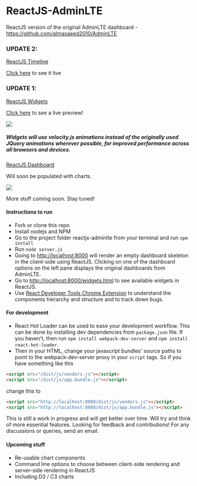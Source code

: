 # ReactJS-AdminLTE

ReactJS version of the original AdminLTE dashboard - https://github.com/almasaeed2010/AdminLTE


### UPDATE 2: 
[ReactJS Timeline](./reactjs-adminlte/public/src/timeline-page)

[Click here](http://ec2-52-74-208-196.ap-southeast-1.compute.amazonaws.com:8000/timeline.html) to see it live


### UPDATE 1:

[ReactJS Widgets](./reactjs-adminlte/public/src/widgets)

[Click here](http://ec2-52-74-208-196.ap-southeast-1.compute.amazonaws.com:8000/widgets.html) to see a live preview!

![](./reactjs-adminlte/screenshots/widgets.png)

##### Widgets will use velocity.js animations instead of the originally used JQuery animations wherever possible, for improved performance across all browsers and devices.


[ReactJS Dashboard](./reactjs-adminlte/public/src/dashboardV1)

Will soon be populated with charts.

![](./reactjs-adminlte/screenshots/dashboard-v1.png)

More stuff coming soon. Stay tuned!


#### Instructions to run

- Fork or clone this repo
- Install nodejs and NPM
- Go to the project folder reactjs-adminlte from your terminal and run `npm install`
- Run `node server.js`
- Going to [http://localhost:8000](http://localhost:8000) will render an empty dashboard skeleton in the client-side using ReactJS. Clicking on one of the dashboard options on the left pane displays the original dashboards from AdminLTE.
- Go to [http://localhost:8000/widgets.html](http://localhost:8000/widgets.html) to see available widgets in ReactJS.
- Use [React Developer Tools Chrome Extension](https://chrome.google.com/webstore/detail/react-developer-tools/fmkadmapgofadopljbjfkapdkoienihi?hl=en) to understand the components hierarchy and structure and to track down bugs.


#### For development

- React Hot Loader can be used to ease your development workflow. This can be done by installing dev dependencies from `package.json` file. If you haven't, then
run `npm install webpack-dev-server` and `npm install react-hot-loader`.
- Then in your HTML, change your javascript bundles' source paths to point to the webpack-dev-server proxy in your `script` tags. So if you have something
like this 

```html
<script src="/dist/js/vendors.js"></script>
<script src="/dist/js/app.bundle.js"></script>
```

change this to 

```html
<script src="http://localhost:8080/dist/js/vendors.js"></script>
<script src="http://localhost:8080/dist/js/app.bundle.js"></script>
```

This is still a work in progress and will get better over time. Will try and think of more essential features. Looking for feedback and contributions! For any discussions or queries, send an email.

#### Upcoming stuff

- Re-usable chart components
- Command line options to choose between client-side rendering and server-side rendering in ReactJS
- Including D3 / C3 charts 

